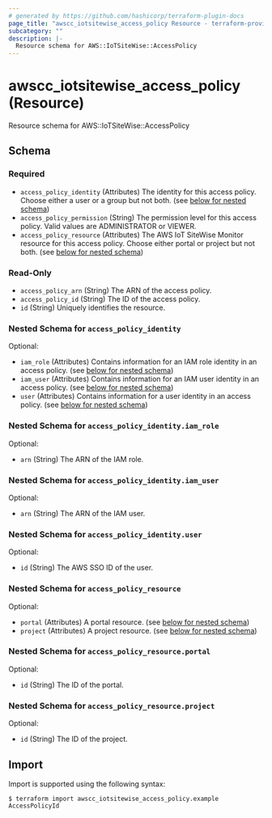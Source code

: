 ```yaml
---
# generated by https://github.com/hashicorp/terraform-plugin-docs
page_title: "awscc_iotsitewise_access_policy Resource - terraform-provider-awscc"
subcategory: ""
description: |-
  Resource schema for AWS::IoTSiteWise::AccessPolicy
---
```


# awscc_iotsitewise_access_policy (Resource)

Resource schema for AWS::IoTSiteWise::AccessPolicy



<!-- schema generated by tfplugindocs -->
## Schema

### Required

- `access_policy_identity` (Attributes) The identity for this access policy. Choose either a user or a group but not both. (see [below for nested schema](#nestedatt--access_policy_identity))
- `access_policy_permission` (String) The permission level for this access policy. Valid values are ADMINISTRATOR or VIEWER.
- `access_policy_resource` (Attributes) The AWS IoT SiteWise Monitor resource for this access policy. Choose either portal or project but not both. (see [below for nested schema](#nestedatt--access_policy_resource))

### Read-Only

- `access_policy_arn` (String) The ARN of the access policy.
- `access_policy_id` (String) The ID of the access policy.
- `id` (String) Uniquely identifies the resource.

<a id="nestedatt--access_policy_identity"></a>
### Nested Schema for `access_policy_identity`

Optional:

- `iam_role` (Attributes) Contains information for an IAM role identity in an access policy. (see [below for nested schema](#nestedatt--access_policy_identity--iam_role))
- `iam_user` (Attributes) Contains information for an IAM user identity in an access policy. (see [below for nested schema](#nestedatt--access_policy_identity--iam_user))
- `user` (Attributes) Contains information for a user identity in an access policy. (see [below for nested schema](#nestedatt--access_policy_identity--user))

<a id="nestedatt--access_policy_identity--iam_role"></a>
### Nested Schema for `access_policy_identity.iam_role`

Optional:

- `arn` (String) The ARN of the IAM role.


<a id="nestedatt--access_policy_identity--iam_user"></a>
### Nested Schema for `access_policy_identity.iam_user`

Optional:

- `arn` (String) The ARN of the IAM user.


<a id="nestedatt--access_policy_identity--user"></a>
### Nested Schema for `access_policy_identity.user`

Optional:

- `id` (String) The AWS SSO ID of the user.



<a id="nestedatt--access_policy_resource"></a>
### Nested Schema for `access_policy_resource`

Optional:

- `portal` (Attributes) A portal resource. (see [below for nested schema](#nestedatt--access_policy_resource--portal))
- `project` (Attributes) A project resource. (see [below for nested schema](#nestedatt--access_policy_resource--project))

<a id="nestedatt--access_policy_resource--portal"></a>
### Nested Schema for `access_policy_resource.portal`

Optional:

- `id` (String) The ID of the portal.


<a id="nestedatt--access_policy_resource--project"></a>
### Nested Schema for `access_policy_resource.project`

Optional:

- `id` (String) The ID of the project.

## Import

Import is supported using the following syntax:

```shell
$ terraform import awscc_iotsitewise_access_policy.example AccessPolicyId
```
